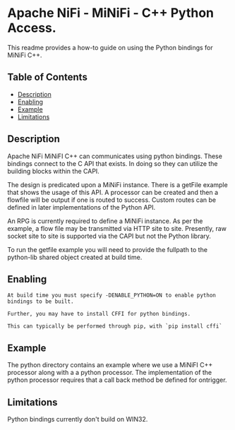 <!--
  Licensed to the Apache Software Foundation (ASF) under one or more
  contributor license agreements.  See the NOTICE file distributed with
  this work for additional information regarding copyright ownership.
  The ASF licenses this file to You under the Apache License, Version 2.0
  (the "License"); you may not use this file except in compliance with
  the License.  You may obtain a copy of the License at
      http://www.apache.org/licenses/LICENSE-2.0
  Unless required by applicable law or agreed to in writing, software
  distributed under the License is distributed on an "AS IS" BASIS,
  WITHOUT WARRANTIES OR CONDITIONS OF ANY KIND, either express or implied.
  See the License for the specific language governing permissions and
  limitations under the License.
-->

# Apache NiFi - MiNiFi - C++ Python Access.


This readme provides a how-to guide on using the Python bindings for MiNiFi C++. 

## Table of Contents

- [Description](#description)
- [Enabling](#enabling)
- [Example](#example)
- [Limitations](#limitations)

## Description

Apache NiFi MiNiFI C++ can communicates using python bindings. These bindings connect
to the C API that exists. In doing so they can utilize the building blocks within the CAPI.

The design is predicated upon a MiNiFi instance. There is a getFile example that shows
the usage of this API. A processor can be created and then a flowfile will be output if one
is routed to success. Custom routes can be defined in later implementations of the Python API.

An RPG is currently required to define a MiNiFi instance. As per the example, a flow file may 
be transmitted via HTTP site to site. Presently, raw socket site to site is supported via
the CAPI but not the Python library.

To run the getfile example you will need to provide the fullpath to the python-lib shared object
created at build time.

## Enabling
	At build time you must specify -DENABLE_PYTHON=ON to enable python bindings to be built.
	
	Further, you may have to install CFFI for python bindings.
	
	This can typically be performed through pip, with `pip install cffi`
	
## Example
   The python directory contains an example where we use a MiNiFI C++ processor along with a
   a python processor. The implementation of the python processor requires that a call back
   method be defined for ontrigger.
   
## Limitations
   Python bindings currently don't build on WIN32.